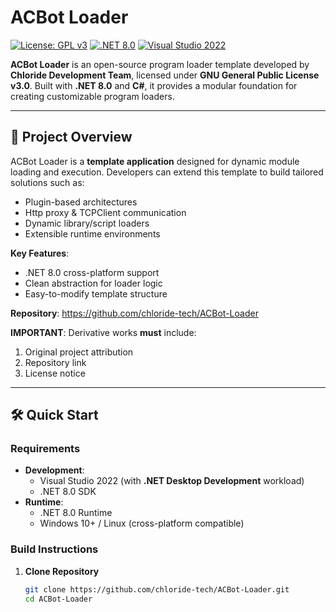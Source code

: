 # ACBot Loader 

[![License: GPL v3](https://img.shields.io/badge/License-GPLv3-blue.svg)](https://www.gnu.org/licenses/gpl-3.0)
[![.NET 8.0](https://img.shields.io/badge/.NET-8.0-blueviolet)](https://dotnet.microsoft.com/)
[![Visual Studio 2022](https://img.shields.io/badge/IDE-Visual%20Studio%202022-purple)](https://visualstudio.microsoft.com/)

**ACBot Loader** is an open-source program loader template developed by **Chloride Development Team**, licensed under **GNU General Public License v3.0**. Built with **.NET 8.0** and **C#**, it provides a modular foundation for creating customizable program loaders.

---

## 📖 Project Overview

ACBot Loader is a **template application** designed for dynamic module loading and execution. Developers can extend this template to build tailored solutions such as:

- Plugin-based architectures
- Http proxy & TCPClient communication
- Dynamic library/script loaders
- Extensible runtime environments

**Key Features**:
- .NET 8.0 cross-platform support
- Clean abstraction for loader logic
- Easy-to-modify template structure

**Repository**: <https://github.com/chloride-tech/ACBot-Loader>

**IMPORTANT**: Derivative works **must** include:
1. Original project attribution
2. Repository link
3. License notice

---

## 🛠️ Quick Start

### Requirements
- **Development**:
  - Visual Studio 2022 (with **.NET Desktop Development** workload)
  - .NET 8.0 SDK
- **Runtime**:
  - .NET 8.0 Runtime
  - Windows 10+ / Linux (cross-platform compatible)

### Build Instructions
1. **Clone Repository**  
   ```bash
   git clone https://github.com/chloride-tech/ACBot-Loader.git
   cd ACBot-Loader
